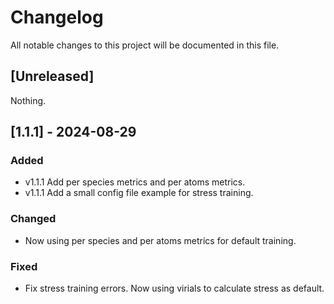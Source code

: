 # Changelog

All notable changes to this project will be documented in this file.

## [Unreleased]

Nothing.

## [1.1.1] - 2024-08-29

### Added

- v1.1.1 Add per species metrics and per atoms metrics.
- v1.1.1 Add a small config file example for stress training.

### Changed

- Now using per species and per atoms metrics for default training.

### Fixed

- Fix stress training errors. Now using virials to calculate stress as default.